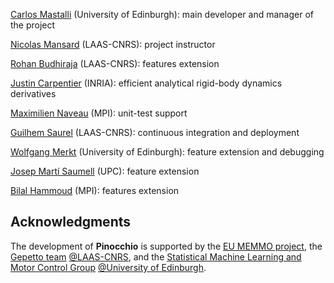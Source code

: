 [Carlos Mastalli](https://cmastalli.github.io/) (University of Edinburgh): main developer and manager of the project

[Nicolas Mansard](http://projects.laas.fr/gepetto/index.php/Members/NicolasMansard) (LAAS-CNRS): project instructor

[Rohan Budhiraja](https://scholar.google.com/citations?user=NW9Io9AAAAAJ) (LAAS-CNRS): features extension

[Justin Carpentier](https://jcarpent.github.io/) (INRIA): efficient analytical rigid-body dynamics derivatives

[Maximilien Naveau](https://scholar.google.fr/citations?user=y_-cGlUAAAAJ&hl=fr) (MPI): unit-test support

[Guilhem Saurel](http://projects.laas.fr/gepetto/index.php/Members/GuilhemSaurel) (LAAS-CNRS): continuous integration and deployment

[Wolfgang Merkt](http://www.wolfgangmerkt.com/research/) (University of Edinburgh): feature extension and debugging

[Josep Martí Saumell](https://www.iri.upc.edu/staff/jmarti) (UPC): feature extension

[Bilal Hammoud](https://scholar.google.com/citations?hl=en&user=h_4NKpsAAAAJ) (MPI): features extension

## Acknowledgments

The development of **Pinocchio** is supported by the [EU MEMMO project](http://www.memmo-project.eu/), the [Gepetto team](http://projects.laas.fr/gepetto/) [@LAAS-CNRS](http://www.laas.fr), and the [Statistical Machine Learning and Motor Control Group](http://wcms.inf.ed.ac.uk/ipab/slmc) [@University of Edinburgh](https://www.edinburgh-robotics.org/).
